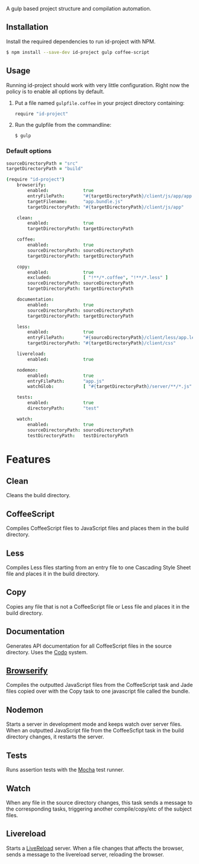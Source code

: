 A gulp based project structure and compilation automation.

## Installation

Install the required dependencies to run id-project with NPM.

```bash
$ npm install --save-dev id-project gulp coffee-script
```

## Usage

Running id-project should work with very little configuration. Right now the
policy is to enable all options by default.

1. Put a file named `gulpfile.coffee` in your project directory containing:

	```coffee
	require "id-project"
	```

2. Run the gulpfile from the commandline:

	```bash
	$ gulp
	```

### Default options

```coffee
sourceDirectoryPath = "src"
targetDirectoryPath = "build"

(require "id-project")
	browserify:
		enabled:             true
		entryFilePath:       "#{targetDirectoryPath}/client/js/app/app.js"
		targetFilename:      "app.bundle.js"
		targetDirectoryPath: "#{targetDirectoryPath}/client/js/app"

	clean:
		enabled:             true
		targetDirectoryPath: targetDirectoryPath

	coffee:
		enabled:             true
		sourceDirectoryPath: sourceDirectoryPath
		targetDirectoryPath: targetDirectoryPath

	copy:
		enabled:             true
		excluded:            [ "!**/*.coffee", "!**/*.less" ]
		sourceDirectoryPath: sourceDirectoryPath
		targetDirectoryPath: targetDirectoryPath

	documentation:
		enabled:             true
		sourceDirectoryPath: sourceDirectoryPath
		targetDirectoryPath: targetDirectoryPath

	less:
		enabled:             true
		entryFilePath:       "#{sourceDirectoryPath}/client/less/app.less"
		targetDirectoryPath: "#{targetDirectoryPath}/client/css"

	livereload:
		enabled:             true

	nodemon:
		enabled:             true
		entryFilePath:       "app.js"
		watchGlob:           [ "#{targetDirectoryPath}/server/**/*.js" ]

	tests:
		enabled:             true
		directoryPath:       "test"

	watch:
		enabled:             true
		sourceDirectoryPath: sourceDirectoryPath
		testDirectoryPath:   testDirectoryPath
```

# Features

## Clean
Cleans the build directory.

## CoffeeScript
Compiles CoffeeScript files to JavaScript files and places them in the build
directory.

## Less
Compiles Less files starting from an entry file to one Cascading Style Sheet
file and places it in the build directory.

## Copy
Copies any file that is not a CoffeeScript file or Less file and places it in
the build directory.

## Documentation
Generates API documentation for all CoffeeScript files in the source directory.
Uses the [Codo](https://github.com/coffeedoc/codo) system.

## [Browserify](https://github.com/substack/node-browserify)
Compiles the outputted JavaScript files from the CoffeeScript task and Jade
files copied over with the Copy task to one javascript file called the bundle.

## Nodemon
Starts a server in development mode and keeps watch over server files. When an
outputted JavaScript file from the CoffeeScfipt task in the build directory
changes, it restarts the server.

## Tests
Runs assertion tests with the [Mocha](http://visionmedia.github.io/mocha/) test
runner.

## Watch
When any file in the source directory changes, this task sends a message to the
corresponding tasks, triggering another compile/copy/etc of the subject files.

## Livereload
Starts a [LiveReload](http://livereload.com/) server. When a file changes that
affects the browser, sends a message to the livereload server, reloading the
browser.

